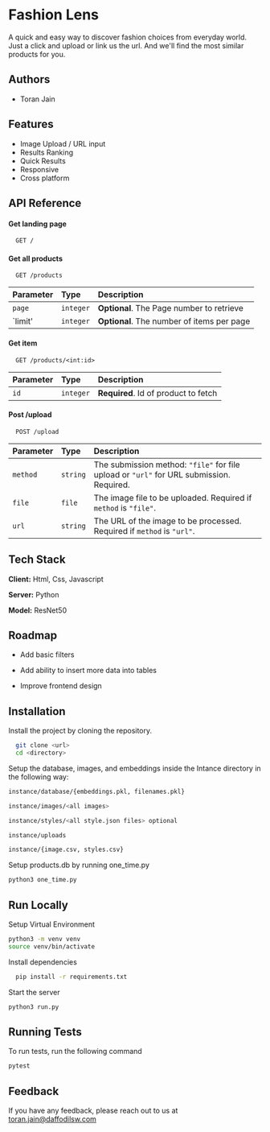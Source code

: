 
# Fashion Lens

A quick and easy way to discover fashion choices from everyday world. Just a click and upload or link us the url. And we'll find the most similar products for you.




## Authors

- Toran Jain


## Features

- Image Upload / URL input
- Results Ranking
- Quick Results
- Responsive
- Cross platform


## API Reference

#### Get landing page

```http
  GET /
```

#### Get all products

```http
  GET /products
```

| Parameter | Type     | Description                       |
| :-------- | :------- | :-------------------------------- |
| `page`    | `integer`| **Optional**. The Page number to retrieve |
| `limit'   | `integer`| **Optional**. The number of items per page |

#### Get item

```http
  GET /products/<int:id>
```

| Parameter | Type     | Description                       |
| :-------- | :------- | :-------------------------------- |
| `id`      | `integer` | **Required**. Id of product to fetch |

#### Post /upload

```http
  POST /upload

```

| Parameter     | Type     | Description                                                             |
| :------------ | :------- | :---------------------------------------------------------------------- |
| `method`      | `string` | The submission method: `"file"` for file upload or `"url"` for URL submission. Required. |
| `file`        | `file`   | The image file to be uploaded. Required if `method` is `"file"`.        |
| `url`         | `string` | The URL of the image to be processed. Required if `method` is `"url"`.  |




## Tech Stack

**Client:** Html, Css, Javascript

**Server:** Python

**Model:** ResNet50
## Roadmap

- Add basic filters

- Add ability to insert more data into tables

- Improve frontend design


## Installation

Install the project by cloning the repository.

```bash
  git clone <url>
  cd <directory>
```

Setup the database, images, and embeddings inside the Intance directory in the following way:

 ```bash
instance/database/{embeddings.pkl, filenames.pkl}

instance/images/<all images>

instance/styles/<all style.json files> optional

instance/uploads

instance/{image.csv, styles.csv}
```

Setup products.db by running one_time.py

```bash
python3 one_time.py
```
    
## Run Locally

Setup Virtual Environment

```bash
python3 -m venv venv
source venv/bin/activate
```

Install dependencies

```bash
  pip install -r requirements.txt
```

Start the server

```bash
python3 run.py
```


## Running Tests

To run tests, run the following command

```bash
pytest
```


## Feedback

If you have any feedback, please reach out to us at toran.jain@daffodilsw.com

